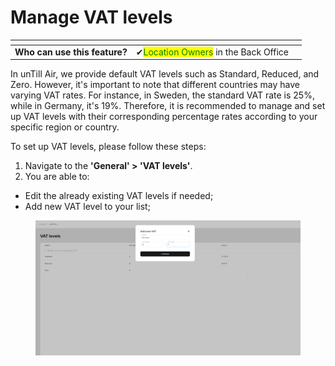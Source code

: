 # Manage VAT levels

<table data-card-size="large" data-view="cards"><thead><tr><th></th><th></th><th></th></tr></thead><tbody><tr><td><strong>Who can use this feature?</strong></td><td><span data-gb-custom-inline data-tag="emoji" data-code="2714">✔</span><mark style="color:green;">Location Owners</mark> in the Back Office</td><td></td></tr></tbody></table>

In unTill Air, we provide default VAT levels such as Standard, Reduced, and Zero. However, it's important to note that different countries may have varying VAT rates. For instance, in Sweden, the standard VAT rate is 25%, while in Germany, it's 19%. Therefore, it is recommended to manage and set up VAT levels with their corresponding percentage rates according to your specific region or country.

To set up VAT levels, please follow these steps:

1. Navigate to the **'General' > 'VAT levels'**.
2. You are able to:

* Edit the already existing VAT levels if needed;&#x20;
* Add new VAT level to your list;

<figure><img src="../../../.gitbook/assets/2023-07-22_13-57-59.png" alt=""><figcaption></figcaption></figure>
